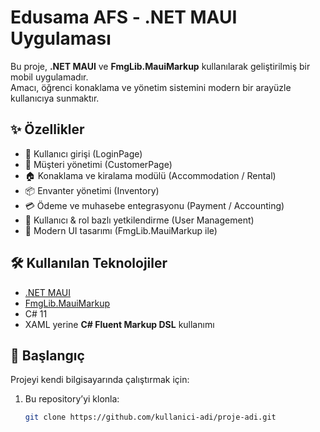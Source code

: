 # Edusama AFS - .NET MAUI Uygulaması

Bu proje, **.NET MAUI** ve **FmgLib.MauiMarkup** kullanılarak geliştirilmiş bir mobil uygulamadır.  
Amacı, öğrenci konaklama ve yönetim sistemini modern bir arayüzle kullanıcıya sunmaktır.  

## ✨ Özellikler
- 🔑 Kullanıcı girişi (LoginPage)
- 👥 Müşteri yönetimi (CustomerPage)
- 🏠 Konaklama ve kiralama modülü (Accommodation / Rental)
- 📦 Envanter yönetimi (Inventory)
- 💳 Ödeme ve muhasebe entegrasyonu (Payment / Accounting)
- 👤 Kullanıcı & rol bazlı yetkilendirme (User Management)
- 📱 Modern UI tasarımı (FmgLib.MauiMarkup ile)

## 🛠️ Kullanılan Teknolojiler
- [.NET MAUI](https://learn.microsoft.com/en-us/dotnet/maui/what-is-maui)  
- [FmgLib.MauiMarkup](https://github.com/FmgLib/MauiMarkup)  
- C# 11  
- XAML yerine **C# Fluent Markup DSL** kullanımı  

## 🚀 Başlangıç
Projeyi kendi bilgisayarında çalıştırmak için:

1. Bu repository’yi klonla:
   ```bash
   git clone https://github.com/kullanici-adi/proje-adi.git
